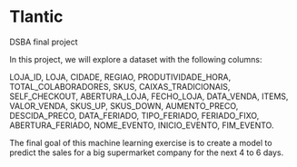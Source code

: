 # Tlantic
DSBA final project

In this project, we will explore a dataset with the following columns:

LOJA_ID, LOJA, CIDADE, REGIAO, PRODUTIVIDADE_HORA, TOTAL_COLABORADORES, SKUS, CAIXAS_TRADICIONAIS, SELF_CHECKOUT, ABERTURA_LOJA, FECHO_LOJA, DATA_VENDA, ITEMS, VALOR_VENDA, SKUS_UP, SKUS_DOWN, AUMENTO_PRECO, DESCIDA_PRECO, DATA_FERIADO, TIPO_FERIADO, FERIADO_FIXO, ABERTURA_FERIADO, NOME_EVENTO, INICIO_EVENTO, FIM_EVENTO.

The final goal of this machine learning exercise is to create a model to predict the sales for a big supermarket company for the next 4 to 6 days. 

